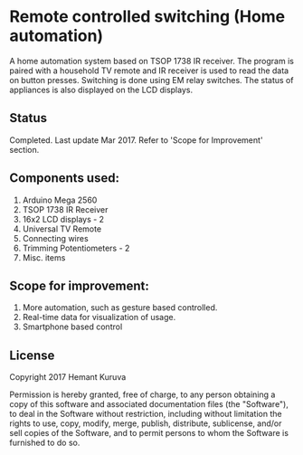 # Remote controlled switching (Home automation)
A home automation system based on TSOP 1738 IR receiver. The program is paired with a household TV remote and IR receiver is used to read the data on button presses. Switching is done using EM relay switches. The status of appliances is also displayed on the LCD displays.

## Status
Completed. Last update Mar 2017. Refer to 'Scope for Improvement' section.

## Components used:
1. Arduino Mega 2560
2. TSOP 1738 IR Receiver
3. 16x2 LCD displays - 2
4. Universal TV Remote
5. Connecting wires
6. Trimming Potentiometers - 2
7. Misc. items

## Scope for improvement:
1. More automation, such as gesture based controlled.
2. Real-time data for visualization of usage.
3. Smartphone based control

## License
Copyright 2017 Hemant Kuruva

Permission is hereby granted, free of charge, to any person obtaining a copy of this software and associated documentation files (the "Software"), to deal in the Software without restriction, including without limitation the rights to use, copy, modify, merge, publish, distribute, sublicense, and/or sell copies of the Software, and to permit persons to whom the Software is furnished to do so.
